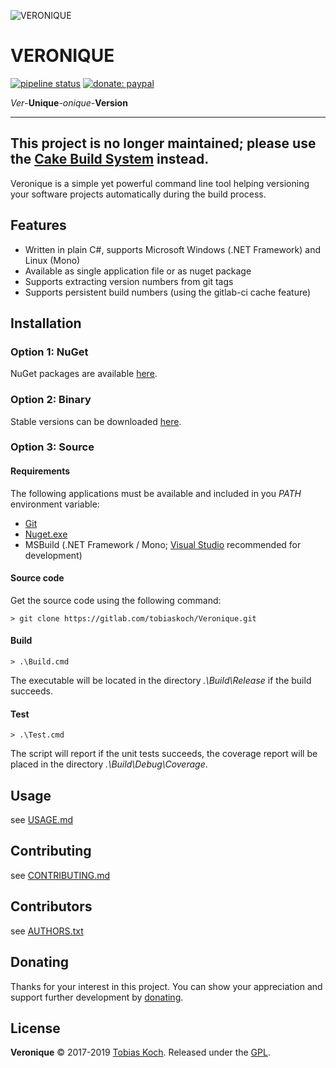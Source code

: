 ![VERONIQUE](https://gitlab.com/tobiaskoch/Veronique/raw/master/Media/Veronique-256.png)

# VERONIQUE

[![pipeline status](https://gitlab.com/tobiaskoch/Veronique/badges/master/pipeline.svg)](https://gitlab.com/tobiaskoch/Veronique/commits/master)
[![donate: paypal](https://tobiaskoch.gitlab.io/badges/donate-paypal.svg)](https://www.tk-software.de/donate)

*Ver*-**Unique**-*onique*-**Version**

---
This project is no longer maintained; please use the [Cake Build System](https://cakebuild.net/) instead.
---
Veronique is a simple yet powerful command line tool helping versioning your software projects automatically during the build process.

## Features
- Written in plain C#, supports Microsoft Windows (.NET Framework) and Linux (Mono)
- Available as single application file or as nuget package
- Supports extracting version numbers from git tags
- Supports persistent build numbers (using the gitlab-ci cache feature)

## Installation

### Option 1: NuGet
NuGet packages are available [here](https://www.nuget.org/packages/Veronique/).

### Option 2: Binary
Stable versions can be downloaded [here](https://gitlab.com/tobiaskoch/Veronique/pipelines?scope=tags).

### Option 3: Source
#### Requirements
The following applications must be available and included in you *PATH* environment variable:

* [Git](https://git-scm.com/)
* [Nuget.exe](https://www.nuget.org/)
* MSBuild (.NET Framework / Mono; [Visual Studio](https://www.visualstudio.com) recommended for development)

#### Source code
Get the source code using the following command:

    > git clone https://gitlab.com/tobiaskoch/Veronique.git

#### Build
    > .\Build.cmd

The executable will be located in the directory *.\Build\Release* if the build succeeds.

#### Test
    > .\Test.cmd

The script will report if the unit tests succeeds, the coverage report will be placed in the directory *.\Build\Debug\Coverage*.

## Usage
see [USAGE.md](https://gitlab.com/tobiaskoch/Veronique/blob/master/USAGE.md)

## Contributing
see [CONTRIBUTING.md](https://gitlab.com/tobiaskoch/Veronique/blob/master/CONTRIBUTING.md)

## Contributors
see [AUTHORS.txt](https://gitlab.com/tobiaskoch/Veronique/blob/master/AUTHORS.txt)

## Donating
Thanks for your interest in this project. You can show your appreciation and support further development by [donating](https://www.tk-software.de/donate).

## License
**Veronique** © 2017-2019  [Tobias Koch](https://www.tk-software.de). Released under the [GPL](https://gitlab.com/tobiaskoch/Veronique/blob/master/LICENSE.md).